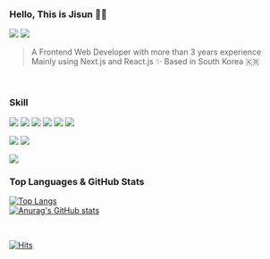 ### Hello, This is Jisun 🙋‍♀️
<a href="https://www.linkedin.com/in/jisunbella/"><img src="https://img.shields.io/badge/LinkedIn-0A66C2?style=flat-square&logo=linkedin&logoColor=white"/></a> <a href="mailto:easysun93@gmail.com"><img src="https://img.shields.io/badge/Gmail-EA4335?style=flat-square&logo=gmail&logoColor=white"/></a>

> A Frontend Web Developer with more than 3 years experience   
> Mainly using Next.js and React.js ✨
> Based in South Korea 🇰🇷   

<br/>

### Skill   
<img src="https://img.shields.io/badge/HTML5-E34F26?style=flat-square&logo=html5&logoColor=white"/> <img src="https://img.shields.io/badge/CSS3-1572B6?style=flat-square&logo=css3&logoColor=white"/> <img src="https://img.shields.io/badge/JavaScript-F7DF1E?style=flat-square&logo=JavaScript&logoColor=white"/> <img src="https://img.shields.io/badge/React-61DAFB?style=flat-square&logo=React&logoColor=white"/> <img src="https://img.shields.io/badge/Vue.js-4FC08D?style=flat-square&logo=vuedotjs&logoColor=white"/> <img src="https://img.shields.io/badge/TypeScript-3178C6?style=flat-square&logo=typescript&logoColor=white"/>

<img src="https://img.shields.io/badge/CSharp-239120?style=flat-square&logo=csharp&logoColor=white"/> <img src="https://img.shields.io/badge/ASP.NET-512BD4?style=flat-square&logo=dotnet&logoColor=white"/>

<img src="https://img.shields.io/badge/SQL Server-CC2927?style=flat-square&logo=microsoftsqlserver&logoColor=white"/>

<br/>

### Top Languages & GitHub Stats   
[![Top Langs](https://github-readme-stats.vercel.app/api/top-langs/?username=jisunbella&layout=compact)](https://github.com/anuraghazra/github-readme-stats)   
[![Anurag's GitHub stats](https://github-readme-stats.vercel.app/api?username=jisunbella)](https://github.com/anuraghazra/github-readme-stats)

<br />

[![Hits](https://hits.seeyoufarm.com/api/count/incr/badge.svg?url=https%3A%2F%2Fgithub.com%2Fjisunbella&count_bg=%23BABABA&title_bg=%231D1D1D&icon=&icon_color=%23E7E7E7&title=hits&edge_flat=true)](https://hits.seeyoufarm.com)
